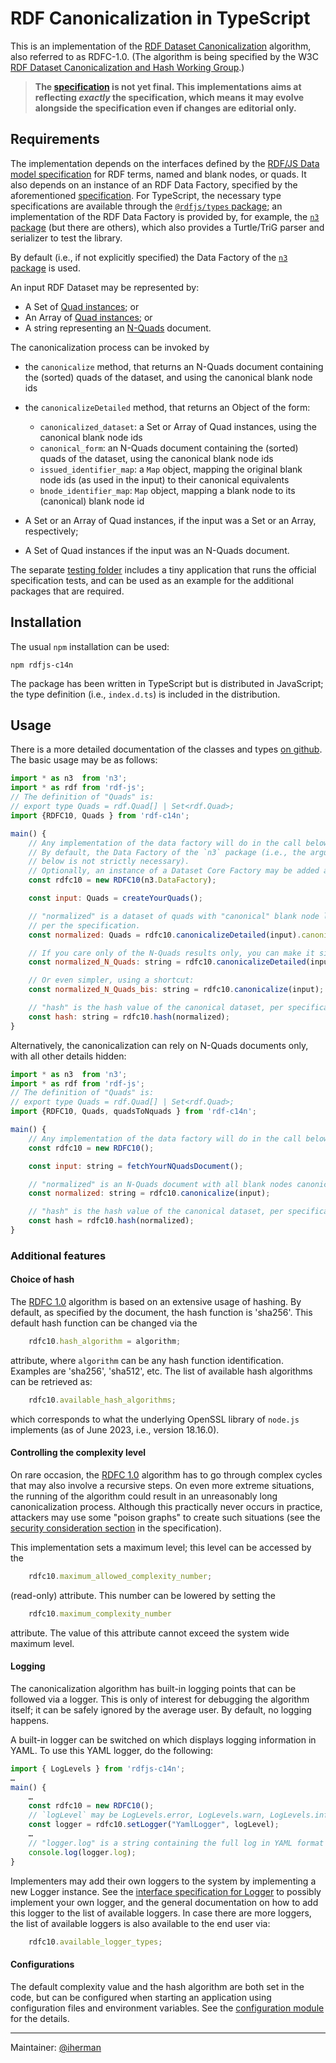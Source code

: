 # RDF Canonicalization in TypeScript

This is an implementation of the [RDF Dataset Canonicalization](https://www.w3.org/TR/rdf-canon/) algorithm, also referred to as RDFC-1.0. (The algorithm is being specified by the W3C [RDF Dataset Canonicalization and Hash Working Group](https://www.w3.org/groups/wg/rch).)

> **The [specification](https://www.w3.org/TR/rdf-canon/) is not yet final. This implementations aims at reflecting _exactly_ the specification, which means it may evolve alongside the specification even if changes are editorial only.**

## Requirements

The implementation depends on the interfaces defined by the [RDF/JS Data model specification](http://rdf.js.org/data-model-spec/) for RDF terms, named and blank nodes, or quads. It also depends on an instance of an RDF Data Factory, specified by the aforementioned [specification](http://rdf.js.org/data-model-spec/#datafactory-interface). For TypeScript, the necessary type specifications are available through the [`@rdfjs/types` package](https://www.npmjs.com/package/@rdfjs/types); an implementation of the RDF Data Factory is provided by, for example, the [`n3` package](https://www.npmjs.com/package/n3) (but there are others), which also provides a Turtle/TriG parser and serializer to test the library.

By default (i.e., if not explicitly specified) the Data Factory of the [`n3` package](https://www.npmjs.com/package/n3) is used.

An input RDF Dataset may be represented by: 

- A Set of [Quad instances](https://rdf.js.org/data-model-spec/#quad-interface); or
- An Array of [Quad instances](https://rdf.js.org/data-model-spec/#quad-interface); or
- A string representing an [N-Quads](http://www.w3.org/TR/n-quads/) document.

The canonicalization process can be invoked by

- the `canonicalize` method, that returns an N-Quads document containing the (sorted) quads of the dataset, and using the canonical blank node ids
- the `canonicalizeDetailed` method, that returns an Object of the form:
  - `canonicalized_dataset`: a Set or Array of Quad instances, using the canonical blank node ids
  - `canonical_form`: an N-Quads document containing the (sorted) quads of the dataset, using the canonical blank node ids
  - `issued_identifier_map`: a `Map` object, mapping the original blank node ids (as used in the input) to their canonical equivalents
  - `bnode_identifier_map`: `Map` object, mapping a blank node to its (canonical) blank node id

- A Set or an Array of Quad instances, if the input was a Set or an Array, respectively;
- A Set of Quad instances if the input was an N-Quads document.

The separate [testing folder](https://github.com/iherman/rdfjs-c14n/tree/main/testing) includes a tiny application that runs the official specification tests, and can be used as an example for the additional packages that are required. 

## Installation

The usual `npm` installation can be used:

```
npm rdfjs-c14n
```

The package has been written in TypeScript but is distributed in JavaScript; the type definition (i.e., `index.d.ts`) is included in the distribution.

## Usage

There is a more detailed documentation of the classes and types [on github](https://iherman.github.io/rdfjs-c14n/). The basic usage may be as follows:

```js
import * as n3  from 'n3';
import * as rdf from 'rdf-js';
// The definition of "Quads" is:
// export type Quads = rdf.Quad[] | Set<rdf.Quad>; 
import {RDFC10, Quads } from 'rdf-c14n';

main() {
    // Any implementation of the data factory will do in the call below.
    // By default, the Data Factory of the `n3` package (i.e., the argument in the call
    // below is not strictly necessary).
    // Optionally, an instance of a Dataset Core Factory may be added as a second argument.
    const rdfc10 = new RDFC10(n3.DataFactory);  

    const input: Quads = createYourQuads();

    // "normalized" is a dataset of quads with "canonical" blank node labels
    // per the specification. 
    const normalized: Quads = rdfc10.canonicalizeDetailed(input).canonicalized_dataset;

    // If you care only of the N-Quads results only, you can make it simpler
    const normalized_N_Quads: string = rdfc10.canonicalizeDetailed(input).canonical_form;

    // Or even simpler, using a shortcut:
    const normalized_N_Quads_bis: string = rdfc10.canonicalize(input);

    // "hash" is the hash value of the canonical dataset, per specification
    const hash: string = rdfc10.hash(normalized);
}
```

Alternatively, the canonicalization can rely on N-Quads documents only, with all other details hidden:

```js
import * as n3  from 'n3';
import * as rdf from 'rdf-js';
// The definition of "Quads" is:
// export type Quads = rdf.Quad[] | Set<rdf.Quad>; 
import {RDFC10, Quads, quadsToNquads } from 'rdf-c14n';

main() {
    // Any implementation of the data factory will do in the call below.
    const rdfc10 = new RDFC10();  

    const input: string = fetchYourNQuadsDocument();

    // "normalized" is an N-Quads document with all blank nodes canonicalized 
    const normalized: string = rdfc10.canonicalize(input);

    // "hash" is the hash value of the canonical dataset, per specification
    const hash = rdfc10.hash(normalized);
}
```


### Additional features

#### Choice of hash

The [RDFC 1.0](https://www.w3.org/TR/rdf-canon/) algorithm is based on an extensive usage of hashing. By default, as specified by the document, the hash function is 'sha256'. This default hash function can be changed via the

```js
    rdfc10.hash_algorithm = algorithm;
```

attribute, where `algorithm` can be any hash function identification. Examples are 'sha256', 'sha512', etc. The list of available hash algorithms can be retrieved as:

```js
    rdfc10.available_hash_algorithms;
```

which corresponds to what the underlying OpenSSL library of `node.js` implements (as of June 2023, i.e., version 18.16.0).

#### Controlling the complexity level

On rare occasion, the [RDFC 1.0](https://www.w3.org/TR/rdf-canon/) algorithm has to go through complex
cycles that may also involve a recursive steps. On even more extreme situations, the running of the algorithm could result in an unreasonably long canonicalization process. Although this practically never occurs in practice, attackers may use some "poison graphs" to create such situations (see the [security consideration section](https://www.w3.org/TR/rdf-canon/#security-considerations) in the specification).

This implementation sets a maximum level; this level can be accessed by the

```js
    rdfc10.maximum_allowed_complexity_number;
```

(read-only) attribute. This number can be lowered by setting the 

```js
    rdfc10.maximum_complexity_number
```

attribute. The value of this attribute cannot exceed the system wide maximum level.

#### Logging

The canonicalization algorithm has built-in logging points that can be followed via a logger. This is only of interest for debugging the algorithm itself; it can be safely ignored by the average user. By default, no logging happens.

A built-in logger can be switched on which displays logging information in YAML. To use this YAML logger, do the following:

```js
import { LogLevels } from 'rdfjs-c14n';
…
main() {
    …
    const rdfc10 = new RDFC10();
    // `logLevel` may be LogLevels.error, LogLevels.warn, LogLevels.info, LogLevels.debug  
    const logger = rdfc10.setLogger("YamlLogger", logLevel);
    …
    // "logger.log" is a string containing the full log in YAML format
    console.log(logger.log);
}
```

Implementers may add their own loggers to the system by implementing a new Logger instance. See the [interface specification for Logger](https://iherman.github.io/rdfjs-c14n/interfaces/lib_logging.Logger.html) to possibly implement your own logger, and the general documentation on how to add this logger to the list of available loggers. In case there are more loggers, the list of available loggers is also available to the end user via:

```js
    rdfc10.available_logger_types;
```

#### Configurations

The default complexity value and the hash algorithm are both set in the code, but can be configured when starting
an application using configuration files and environment variables. See 
the [configuration module](https://iherman.github.io/rdfjs-c14n/modules/lib_config.html) for the details.



---

Maintainer: [@iherman](https://github.com/iherman)
